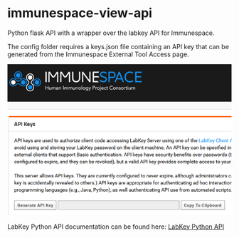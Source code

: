 # immunespace-view-api

Python flask API with a wrapper over the labkey API for Immunespace.

The config folder requires a keys.json file containing an API key that can be generated from the Immunespace External Tool Access page. 

![External Tool Access](img/immunespaceapi.png)


LabKey Python API documentation can be found here:
[LabKey Python API](https://www.labkey.org/Documentation/Archive/21.3/wiki-page.view?name=python)

